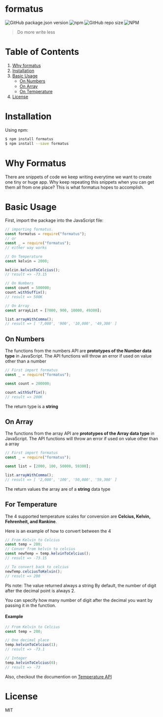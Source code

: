 # formatus

![GitHub package.json version](https://img.shields.io/github/package-json/v/joshtru/formatus?color=red)
![npm](https://img.shields.io/npm/dw/formatus)
![GitHub repo size](https://img.shields.io/github/repo-size/joshtru/formatus)
![NPM](https://img.shields.io/npm/l/formatus)

> Do more write less

# Table of Contents

1. [Why formatus](#)
2. [Installation](#Installation)
3. [Basic Usage](#basic-usage)
   - [On Numbers](#on-numbers)
   - [On Array](#on-array)
   - [On Temperature](#on-temperature)
4. [License](#License)

# Installation

Using npm:

```bash
$ npm install formatus
$ npm install --save formatus
```

# Why Formatus

There are snippets of code we keep writing everytime we want to create one tiny or huge app. Why keep repeating this snippets when you can get them all from one place? This is what formatus hopes to accomplish.

# Basic Usage

First, import the package into the JavaScript file:

```js
// importing formatus.
const formatus = require("formatus");
// or
const _ = require("formatus");
// either way works

// On Temperature
const kelvin = 2000;

kelcin.kelvinToCelcius();
// result => -73.15

// On Numbers
const count = 500000;
count.withSuffix();
// result => 500K

// On Array
const arrayList = [7000, 900, 10000, 49300];

list.arrayWithComma();
// result => [ '7,000', '900', '10,000', '49,300' ]
```

## On Numbers

The functions from the numbers API are **prototypes of the Number data type** in JavaScript.
The API functions will throw an error if used on value other than a number

```js
// First import formatus
const _ = require("formatus");

const count = 200000;

count.withSuffix();
// result => 200K
```

The return type is a **string**

## On Array

The functions from the array API are **prototypes of the Array data type** in JavaScript.
The API functions will throw an error if used on value other than a array

```js
// First import formatus
const _ = require("formatus");

const list = [2000, 100, 50000, 59300];

list.arrayWithComma();
// result => [ '2,000', '100', '50,000', '59,300' ]
```

The return values the array are of a **string** data type

## For Temperature

The 4 supported temperature scales for conversion are **Celcius, Kelvin, Fehrenheit, and Rankine**.

Here is an example of how to convert between the 4

```js
// From Kelvin to Celcius
const temp = 200;
// Conver from kelvin to celcius
const newTemp = temp.kelvinToCelcius();
// result => -73.15

// To convert back to celcius
newTemp.celciusToKelvin();
// result => 200
```

Pls note: The value returned always a string
By default, the number of digit after the decimal point is always 2.

You can specify how many number of digit after the decimal you want by passing it in the function.

#### Example

```js
// From Kelvin to Celcius
const temp = 200;

// One decimal place
temp.kelvinToCelcius(1);
// result => -73.1

// Integer
temp.kelvinToCelcius(0);
// result => -73
```

Also, checkout the documention on [Temperature API](./docs/temperature.md)

# License

MIT
